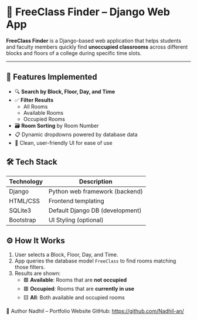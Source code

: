 # 🏫 FreeClass Finder – Django Web App

**FreeClass Finder** is a Django-based web application that helps students and faculty members quickly find **unoccupied classrooms** across different blocks and floors of a college during specific time slots.

---

## 🚀 Features Implemented

- 🔍 **Search by Block, Floor, Day, and Time**
- ✅ **Filter Results**
  - All Rooms
  - Available Rooms
  - Occupied Rooms
- 🗃️ **Room Sorting** by Room Number
- 📋 Dynamic dropdowns powered by database data
- 🧠 Clean, user-friendly UI for ease of use


## 🛠️ Tech Stack

| Technology  | Description                      |
|-------------|----------------------------------|
| Django      | Python web framework (backend)   |
| HTML/CSS    | Frontend templating              |
| SQLite3     | Default Django DB (development)  |
| Bootstrap   | UI Styling (optional)            |



## ⚙️ How It Works

1. User selects a Block, Floor, Day, and Time.
2. App queries the database model `FreeClass` to find rooms matching those filters.
3. Results are shown:
   - 🟩 **Available**: Rooms that are **not occupied**
   - 🟥 **Occupied**: Rooms that are **currently in use**
   - 🟨 **All**: Both available and occupied rooms


👤 Author
Nadhil – Portfolio Website
GitHub: https://github.com/Nadhil-an/
